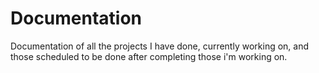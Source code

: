 # Documentation
Documentation of all the projects I have done, currently working on, and those scheduled to be done after completing those i'm working on.
